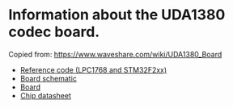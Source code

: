 # Information about the UDA1380 codec board.

Copied from: https://www.waveshare.com/wiki/UDA1380_Board

* [Reference code (LPC1768 and STM32F2xx)](UDA1380-Board-Code.7z)
* [Board schematic](UDA1380-Board-Schematic.pdf)
* [Board](board.jpg)
* [Chip datasheet](UDA1380.pdf)
